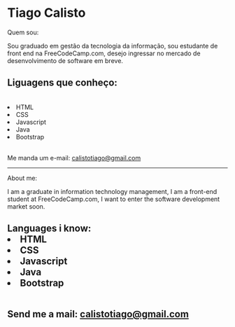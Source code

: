 <h1> Tiago Calisto </h1>

<p> Quem sou: </p>

<p> Sou graduado em gestão da tecnologia da informação, sou estudante de front end na FreeCodeCamp.com, desejo ingressar no mercado de desenvolvimento de software em breve.</p>

<h2>Liguagens que conheço:</h2>

<br>
<li>HTML</li>
<li>CSS</li>
<li>Javascript</li>
<li>Java</li>
<li>Bootstrap</li>
<br>

Me manda um e-mail: calistotiago@gmail.com

----

<p> About me: </ p>

<p> I am a graduate in information technology management, I am a front-end student at FreeCodeCamp.com, I want to enter the software development market soon. </ p>

<h2> Languages i know: </ h2>

<br>
<li>HTML</li>
<li>CSS</li>
<li>Javascript</li>
<li>Java</li>
<li>Bootstrap</li>
<br>

Send me a mail: calistotiago@gmail.com
